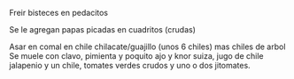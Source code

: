 Freir bisteces en pedacitos
 
Se le agregan papas picadas en cuadritos (crudas)
 
Asar en comal en chile chilacate/guajillo (unos 6 chiles) mas chiles de arbol
Se muele con clavo, pimienta y poquito ajo y knor suiza, jugo de chile jalapenio y un chile, tomates verdes crudos y uno o dos jitomates.

